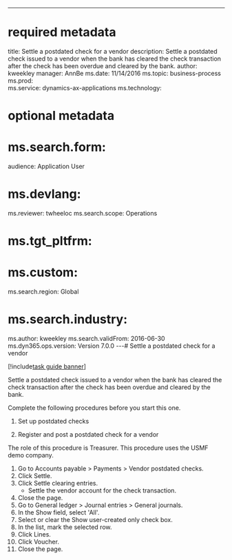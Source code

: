 --- 
# required metadata 
 
title: Settle a postdated check for a vendor
description: Settle a postdated check issued to a vendor when the bank has cleared the check transaction after the check has been overdue and cleared by the bank. 
author: kweekley
manager: AnnBe 
ms.date: 11/14/2016
ms.topic: business-process 
ms.prod:  
ms.service: dynamics-ax-applications 
ms.technology:  
 
# optional metadata 
 
# ms.search.form:   
audience: Application User 
# ms.devlang:  
ms.reviewer: twheeloc
ms.search.scope: Operations 
# ms.tgt_pltfrm:  
# ms.custom:  
ms.search.region: Global
# ms.search.industry: 
ms.author: kweekley
ms.search.validFrom: 2016-06-30 
ms.dyn365.ops.version: Version 7.0.0 
---# Settle a postdated check for a vendor

[!include[task guide banner](../../includes/task-guide-banner.md)]

Settle a postdated check issued to a vendor when the bank has cleared the check transaction after the check has been overdue and cleared by the bank. 
Complete the following procedures before you start this one.
1) Set up postdated checks
2) Register and post a postdated check for a vendor

The role of this procedure is Treasurer. This procedure uses the USMF demo company.

1. Go to Accounts payable > Payments > Vendor postdated checks.
2. Click Settle.
3. Click Settle clearing entries.
    * Settle the vendor account for the check transaction.  
4. Close the page.
5. Go to General ledger > Journal entries > General journals.
6. In the Show field, select 'All'.
7. Select or clear the Show user-created only check box.
8. In the list, mark the selected row.
9. Click Lines.
10. Click Voucher.
11. Close the page.

